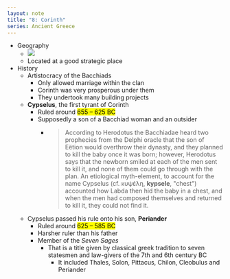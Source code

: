 ```yaml
---
layout: note
title: "8: Corinth"
series: Ancient Greece
---
```


-   Geography
    -   ![](https://firebasestorage.googleapis.com/v0/b/firescript-577a2.appspot.com/o/imgs%2Fapp%2FVitecek%2FBW4n7cSX9h.png?alt=media&token=bd259d86-3e94-4ae7-9dc5-7504dbefff8e)
    -   Located at a good strategic place
- History
	- Artistocracy of the Bacchiads
    	- Only allowed marriage within the clan
    	- Corinth was very prosperous under them
        - They undertook many building projects
	- **Cypselus**, the first tyrant of Corinth
		- Ruled around <mark>655 – 625 BC</mark>
		- Supposedly a son of a Bacchiad woman and an outsider
			- > According to Herodotus the Bacchiadae heard two prophecies from the Delphi oracle that the son of Eëtion would overthrow their dynasty, and they planned to kill the baby once it was born; however, Herodotus says that the newborn smiled at each of the men sent to kill it, and none of them could go through with the plan. An etiological myth-element, to account for the name Cypselus (cf. κυψέλη, __kypsele__, "chest") accounted how Labda then hid the baby in a chest, and when the men had composed themselves and returned to kill it, they could not find it.
	- Cypselus passed his rule onto his son, **Periander**
		- Ruled around <mark>625 – 585 BC</mark>
		- Harsher ruler than his father 
		- Member of the *Seven Sages*
			- That is a title given by classical greek tradition to seven statesmen and law-givers of the 7th and 6th century BC
				- It included Thales, Solon, Pittacus, Chilon, Cleobulus and Periander